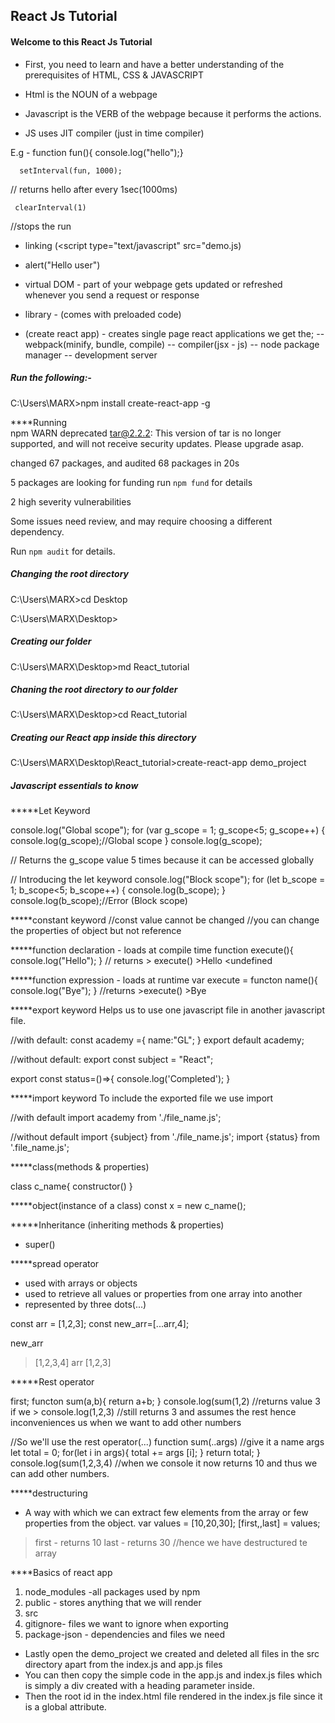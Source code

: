 ## React Js Tutorial
#### Welcome to this React Js Tutorial
- First, you need to learn and have a better understanding of the prerequisites of HTML, CSS & JAVASCRIPT

- Html is the NOUN of a webpage
- Javascript is the VERB of the webpage because it performs the actions.
- JS uses JIT compiler (just in time compiler)

E.g - function fun(){
          console.log("hello");}

      setInterval(fun, 1000);
// returns hello after every 1sec(1000ms)

     clearInterval(1)
//stops the run

- linking (<script type="text/javascript" src="demo.js</script>)

- alert("Hello user")

- virtual DOM - part of your webpage gets updated or refreshed whenever you send a request or response
- library - (comes with preloaded code)

- (create react app) - creates single page react applications
we get the; -- webpack(minify, bundle, compile)
            -- compiler(jsx - js)
            -- node package manager
            -- development server
          
##### Run the following:-
C:\Users\MARX>npm install create-react-app -g
          
****Running          
npm WARN deprecated tar@2.2.2: This version of tar is no longer supported, and will not receive security updates. Please upgrade asap.

changed 67 packages, and audited 68 packages in 20s

5 packages are looking for funding
  run `npm fund` for details

2 high severity vulnerabilities

Some issues need review, and may require choosing
a different dependency.

Run `npm audit` for details.

##### Changing the root directory
          
C:\Users\MARX>cd Desktop

C:\Users\MARX\Desktop>

##### Creating our folder
C:\Users\MARX\Desktop>md React_tutorial

##### Chaning the root directory to our folder
C:\Users\MARX\Desktop>cd React_tutorial

##### Creating our React app inside this directory
C:\Users\MARX\Desktop\React_tutorial>create-react-app demo_project

##### Javascript essentials to know
          
*****Let Keyword
          
console.log("Global scope");
for (var g_scope = 1; g_scope<5; g_scope++)
{
  console.log(g_scope);//Global scope
}
console.log(g_scope);
          
// Returns the g_scope value 5 times because it can be accessed globally

// Introducing the let keyword
console.log("Block scope");
for (let b_scope = 1; b_scope<5; b_scope++)
{
  console.log(b_scope);
}
console.log(b_scope);//Error (Block scope)

*****constant keyword
//const value cannot be changed
//you can change the properties of object but not reference


*****function declaration - loads at compile time
function execute(){ 
   console.log("Hello");
}
// returns > execute()
           >Hello
           <undefined

*****function expression - loads at runtime
var execute = functon name(){
    console.log("Bye");
}
//returns >execute()
          >Bye


*****export keyword
Helps us to use one javascript file in another javascript file.

//with default:
const academy ={
    name:"GL";
}
export default academy;

//without default:
export const subject = "React";

export const status=()=>{
   console.log('Completed');
}

*****import keyword
To include the exported file we use import

//with default
import academy from './file_name.js';

//without default
import {subject} from './file_name.js';
import {status} from '.file_name.js';

*****class(methods & properties)
          
class c_name{
 constructor()
}

*****object(instance of a class)
const x = new
c_name();

*****Inheritance (inheriting methods & properties)
- super()

*****spread operator
          
- used with arrays or objects
- used to retrieve all values or properties from one array into another
- represented by three dots(...)

const arr = [1,2,3];
const new_arr=[...arr,4];

new_arr 
> [1,2,3,4]
arr
> [1,2,3]

*****Rest operator
          
first;
functon sum(a,b){
  return a+b;
}
console.log(sum(1,2)
//returns value 3
if we > console.log(1,2,3)
//still returns 3 and assumes the rest
hence inconveniences us when we want to add other numbers

//So we'll use the rest operator(...)
function sum(..args) //give it a name args
     let total = 0;
     for(let i in args){
         total += args [i];
     }
     return total;
}
console.log(sum(1,2,3,4)
//when we console it now returns 10 and thus we can add other numbers.

*****destructuring
- A way with which we can extract few elements from the array or few properties from the object.
var values = [10,20,30];
[first,,last] = values;

> first - returns 10
>last - returns 30
//hence we have destructured te array


****Basics of react app
1. node_modules -all packages used by npm
2. public - stores anything that we will render
3. src
4. gitignore- files we want to ignore when exporting
5. package-json - dependencies and files we need 

- Lastly open the demo_project we created and deleted all files in the src directory apart from the index.js and app.js files
- You can then copy the simple code in the app.js and index.js files which is simply a div created with a heading parameter inside.
- Then the root id in the index.html file rendered in the index.js file since it is a global attribute.
 
